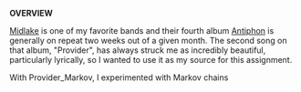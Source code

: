 **OVERVIEW**

[Midlake](https://www.facebook.com/midlakeband/) is one of my favorite bands and their fourth album [Antiphon](http://pitchfork.com/reviews/albums/18696-midlake-antiphon/) is generally on repeat two weeks out of a given month. The second song on that album, "Provider", has always struck me as incredibly beautiful, particularly lyrically, so I wanted to use it as my source for this assignment. 

With Provider_Markov, I experimented with Markov chains 
